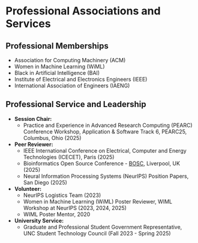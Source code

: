 # Professional Associations and Services



## Professional Memberships

- Association for Computing Machinery (ACM)  
- Women in Machine Learning (WiML)  
- Black in Artificial Intelligence (BAI)  
- Institute of Electrical and Electronics Engineers (IEEE)  
- International Association of Engineers (IAENG)



## Professional Service and Leadership

- **Session Chair:**
  - Practice and Experience in Advanced Research Computing (PEARC) Conference Workshop, Application & Software Track 6, PEARC25, Columbus, Ohio (2025)  
- **Peer Reviewer:**
  -  IEEE International Conference on Electrical, Computer and Energy Technologies (ICECET), Paris (2025)
  -  Bioinformatics Open Source Conference - [BOSC](https://www.open-bio.org/events/bosc-2025/), Liverpool, UK (2025)
  -  Neural Information Processing Systems (NeurIPS) Position Papers, San Diego (2025)    
- **Volunteer:**
  - NeurIPS Logistics Team (2023)
  - Women in Machine Learning (WiML) Poster Reviewer,  WIML Workshop at NeurIPS  (2023, 2024, 2025)
  - WIML Poster Mentor, 2020
- **University Service:**
  - Graduate and Professional Student Government Representative, UNC Student Technology Council (Fall 2023 - Spring 2025)
